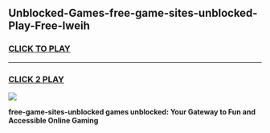 
## Unblocked-Games-free-game-sites-unblocked-Play-Free-lweih
<h3>
<a href="https://premium76.site?title=free-game-sites-unblocked&ref=10A">CLICK TO PLAY</a></h3>
<hr>

<h3>
<a href="https://premium76.site?title=free-game-sites-unblocked&ref=10A">CLICK 2 PLAY</a>
  
</h3>

<a href="https://premium76.site?title=free-game-sites-unblocked&ref=10A"><img src="https://clearcache.store/games.png"></a>


**free-game-sites-unblocked games unblocked: Your Gateway to Fun and Accessible Online Gaming**
